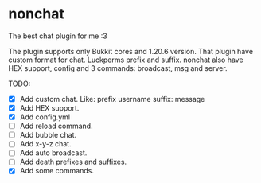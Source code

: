 # nonchat
 The best chat plugin for me :3

The plugin supports only Bukkit cores and 1.20.6 version.
That plugin have custom format for chat. Luckperms prefix and suffix.
nonchat also have HEX support, config and 3 commands: broadcast, msg and server.

TODO:
- [X] Add custom chat. Like: prefix username suffix: message
- [X] Add HEX support.
- [X] Add config.yml
- [ ] Add reload command.
- [ ] Add bubble chat.
- [ ] Add x-y-z chat.
- [ ] Add auto broadcast.
- [ ] Add death prefixes and suffixes.
- [X] Add some commands.
